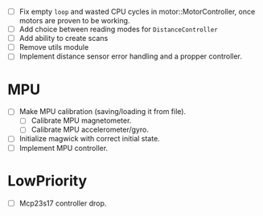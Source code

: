 - [ ] Fix empty `loop` and wasted CPU cycles in motor::MotorController, once motors are proven to be working.
- [ ] Add choice between reading modes for `DistanceController`
- [ ] Add ability to create scans
- [ ] Remove utils module
- [ ] Implement distance sensor error handling and a propper controller.

# MPU
- [ ] Make MPU calibration (saving/loading it from file).
	- [ ] Calibrate MPU magnetometer.
	- [ ] Calibrate MPU accelerometer/gyro.

- [ ] Initialize magwick with correct initial state.
- [ ] Implement MPU controller.

# LowPriority
- [ ] Mcp23s17 controller drop.

